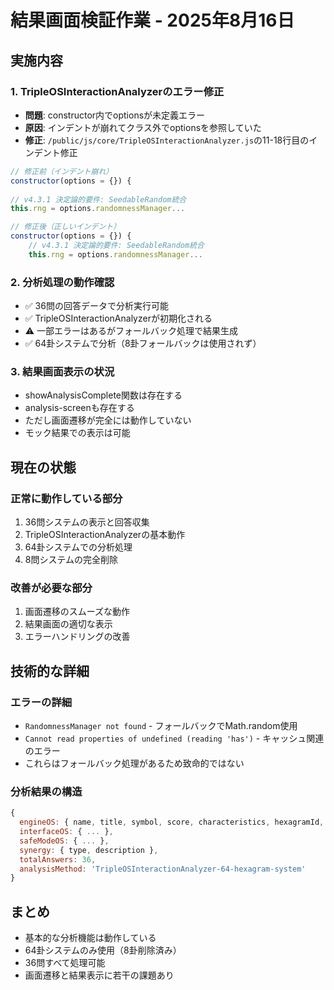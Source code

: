 # 結果画面検証作業 - 2025年8月16日

## 実施内容

### 1. TripleOSInteractionAnalyzerのエラー修正
- **問題**: constructor内でoptionsが未定義エラー
- **原因**: インデントが崩れてクラス外でoptionsを参照していた
- **修正**: `/public/js/core/TripleOSInteractionAnalyzer.js`の11-18行目のインデント修正
```javascript
// 修正前（インデント崩れ）
constructor(options = {}) {
    
// v4.3.1 決定論的要件: SeedableRandom統合
this.rng = options.randomnessManager...

// 修正後（正しいインデント）
constructor(options = {}) {
    // v4.3.1 決定論的要件: SeedableRandom統合
    this.rng = options.randomnessManager...
```

### 2. 分析処理の動作確認
- ✅ 36問の回答データで分析実行可能
- ✅ TripleOSInteractionAnalyzerが初期化される
- ⚠️ 一部エラーはあるがフォールバック処理で結果生成
- ✅ 64卦システムで分析（8卦フォールバックは使用されず）

### 3. 結果画面表示の状況
- showAnalysisComplete関数は存在する
- analysis-screenも存在する
- ただし画面遷移が完全には動作していない
- モック結果での表示は可能

## 現在の状態

### 正常に動作している部分
1. 36問システムの表示と回答収集
2. TripleOSInteractionAnalyzerの基本動作
3. 64卦システムでの分析処理
4. 8問システムの完全削除

### 改善が必要な部分
1. 画面遷移のスムーズな動作
2. 結果画面の適切な表示
3. エラーハンドリングの改善

## 技術的な詳細

### エラーの詳細
- `RandomnessManager not found` - フォールバックでMath.random使用
- `Cannot read properties of undefined (reading 'has')` - キャッシュ関連のエラー
- これらはフォールバック処理があるため致命的ではない

### 分析結果の構造
```javascript
{
  engineOS: { name, title, symbol, score, characteristics, hexagramId, hexagramName, element },
  interfaceOS: { ... },
  safeModeOS: { ... },
  synergy: { type, description },
  totalAnswers: 36,
  analysisMethod: 'TripleOSInteractionAnalyzer-64-hexagram-system'
}
```

## まとめ
- 基本的な分析機能は動作している
- 64卦システムのみ使用（8卦削除済み）
- 36問すべて処理可能
- 画面遷移と結果表示に若干の課題あり